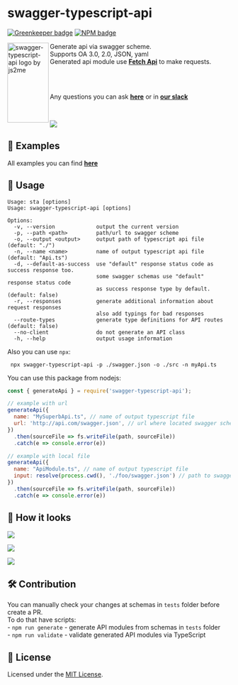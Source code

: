 # swagger-typescript-api  

[![Greenkeeper badge](https://badges.greenkeeper.io/acacode/swagger-typescript-api.svg)](https://greenkeeper.io/)
[![NPM badge](https://img.shields.io/npm/v/swagger-typescript-api.svg)](https://www.npmjs.com/package/swagger-typescript-api)

<img src="https://raw.githubusercontent.com/acacode/swagger-typescript-api/master/assets/swagger-typescript-api-logo.png" align="left"
     title="swagger-typescript-api logo by js2me" width="93" height="180">

Generate api via swagger scheme.  
Supports OA 3.0, 2.0, JSON, yaml  
Generated api module use [**Fetch Api**](https://developer.mozilla.org/en-US/docs/Web/API/Fetch_API) to make requests.  

<br>
<br>

Any questions you can ask [**here**](https://github.com/acacode/swagger-typescript-api/issues) or in [**our slack**](https://join.slack.com/t/acacode/shared_invite/enQtOTQ5ODgyODQzMzYwLWYxOGI1MzQ3Yzg1ZWI5ZTI5NzNiZjExZTE5OWI1YjQ4NjBiNTk4NWVlNjM5YmU1ZWI2ZDkyMzZkZGIxNjA5NTQ)
  
<br>  

![](https://raw.githubusercontent.com/acacode/swagger-typescript-api/master/assets/components-converter-example.jpg)  

## 👀 Examples  

All examples you can find [**here**](https://github.com/acacode/swagger-typescript-api/tree/master/tests)  

## 📄 Usage  

```muse
Usage: sta [options]
Usage: swagger-typescript-api [options]

Options:
  -v, --version             output the current version
  -p, --path <path>         path/url to swagger scheme
  -o, --output <output>     output path of typescript api file (default: "./")
  -n, --name <name>         name of output typescript api file (default: "Api.ts")
  -d, --default-as-success  use "default" response status code as success response too.
                            some swagger schemas use "default" response status code
                            as success response type by default. (default: false)
  -r, --responses           generate additional information about request responses  
                            also add typings for bad responses  
  --route-types             generate type definitions for API routes (default: false)
  --no-client               do not generate an API class
  -h, --help                output usage information
```

Also you can use `npx`:  
```
 npx swagger-typescript-api -p ./swagger.json -o ./src -n myApi.ts
```

You can use this package from nodejs:
```js
const { generateApi } = require('swagger-typescript-api');

// example with url  
generateApi({
  name: "MySuperbApi.ts", // name of output typescript file
  url: 'http://api.com/swagger.json', // url where located swagger schema
})
  .then(sourceFile => fs.writeFile(path, sourceFile))
  .catch(e => console.error(e))

// example with local file  
generateApi({
  name: "ApiModule.ts", // name of output typescript file
  input: resolve(process.cwd(), './foo/swagger.json') // path to swagger schema
})
  .then(sourceFile => fs.writeFile(path, sourceFile))
  .catch(e => console.error(e))

```

## 🚀 How it looks  

![](https://raw.githubusercontent.com/acacode/swagger-typescript-api/master/assets/npx.gif)  

![](https://raw.githubusercontent.com/acacode/swagger-typescript-api/master/assets/auth-example.gif)  

![](https://raw.githubusercontent.com/acacode/swagger-typescript-api/master/assets/typings1.gif)  


## 🛠️ Contribution  

You can manually check your changes at schemas in `tests` folder before create a PR.  
To do that have scripts:  
    - `npm run generate` - generate API modules from schemas in `tests` folder  
    - `npm run validate` - validate generated API modules via TypeScript  

## 📝 License  
Licensed under the [MIT License](https://github.com/acacode/swagger-typescript-api/blob/master/LICENSE).
